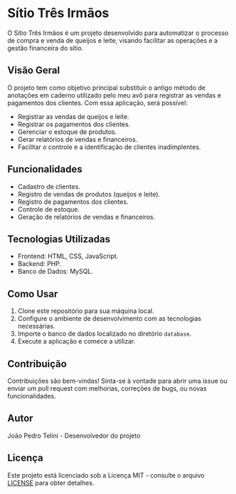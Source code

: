 # Sítio Três Irmãos

O Sítio Três Irmãos é um projeto desenvolvido para automatizar o processo de compra e venda de queijos e leite, visando facilitar as operações e a gestão financeira do sítio.

## Visão Geral

O projeto tem como objetivo principal substituir o antigo método de anotações em caderno utilizado pelo meu avô para registrar as vendas e pagamentos dos clientes. Com essa aplicação, será possível:

- Registrar as vendas de queijos e leite.
- Registrar os pagamentos dos clientes.
- Gerenciar o estoque de produtos.
- Gerar relatórios de vendas e financeiros.
- Facilitar o controle e a identificação de clientes inadimplentes.

## Funcionalidades

- Cadastro de clientes.
- Registro de vendas de produtos (queijos e leite).
- Registro de pagamentos dos clientes.
- Controle de estoque.
- Geração de relatórios de vendas e financeiros.

## Tecnologias Utilizadas

- Frontend: HTML, CSS, JavaScript.
- Backend: PHP.
- Banco de Dados: MySQL.

## Como Usar

1. Clone este repositório para sua máquina local.
2. Configure o ambiente de desenvolvimento com as tecnologias necessárias.
3. Importe o banco de dados localizado no diretório `database`.
4. Execute a aplicação e comece a utilizar.

## Contribuição

Contribuições são bem-vindas! Sinta-se à vontade para abrir uma issue ou enviar um pull request com melhorias, correções de bugs, ou novas funcionalidades.

## Autor

João Pedro Telini - Desenvolvedor do projeto

## Licença

Este projeto está licenciado sob a Licença MIT - consulte o arquivo [LICENSE](LICENSE) para obter detalhes.
